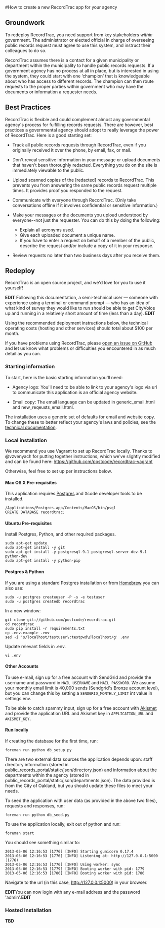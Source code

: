 #How to create a new RecordTrac app for your agency 


## Groundwork
To redeploy RecordTrac, you need support from key stakeholders _within_ government. The administrator or elected official in charge of overseeing public records request must agree to use this system, and instruct their colleagues to do so. 

RecordTrac assumes there is a contact for a given municipality or department within the municipality to handle public records requests. If a government agency has no process at all in place, but is interested in using the system, they could start with one ‘champion’ that is knowledgeable about who has access to different records. The champion can then route requests to the proper parties within government who may have the documents or information a requester needs. 

## Best Practices
RecordTrac is flexible and could complement almost any governmental agency's process for fulfilling records requests. There are however, best practices a governmental agency should adopt to really leverage the power of RecordTrac. Here is a good starting set:

* Track all public records requests through RecordTrac, even if you originally received it over the phone, by email, fax, or mail. 

* Don't reveal sensitive information in your message or upload documents that haven't been thoroughly redacted. Everything you do on the site is immediately viewable to the public.

* Upload scanned copies of the [redacted] records to RecordTrac. This prevents you from answering the same public records request multiple times. It provides proof you responded to the request.

* Communicate with everyone through RecordTrac. (Only take conversations offline if it involves confidential or sensitive information.) 

* Make your messages or the documents you upload understood by everyone--not just the requester. You can do this by doing the following:
	* Explain all acronyms used.
	* Give each uploaded document a unique name.  
	* If you have to enter a request on behalf of a member of the public, describe the request and/or include a copy of it in your response.  

* Review requests no later than two business days after you receive them.

## Redeploy
RecordTrac is an open source project, and we'd love for you to use it yourself!

**EDIT**  Following this documentation, a semi-technical user — someone with experience using a terminal or command prompt — who has an idea of what kind of survey they would like to run should be able to get CityVoice up and running in a relatively short amount of time (less than a day).  **EDIT** 

Using the recommended deployment instructions below, the technical operating costs (hosting and other services) should total about $100 per month.  

If you have problems using RecordTrac, please [open an issue on GitHub](https://github.com/codeforamerica/recordtrac/issues) and let us know what problems or difficulties you encountered in as much detail as you can.

### Starting information
To start, here is the basic starting information you'll need:

* Agency logo: 
You'll need to be able to link to your agency's logo via url to communicate this application is an official agency website.


* Email copy:  The email language can be updated in generic_email.html and new_reqeusts_email.html.

The installation uses a generic set of defaults for email and website copy.  To change these to better reflect your agency's laws and policies, see the [technical documentation](/readme/readme/recordtrac_readme.md).

### Local installation

We recommend you use Vagrant to set up RecordTrac locally. Thanks to @vzvenyach for putting together instructions, which we've slightly modified and can be found here: <https://github.com/postcode/recordtrac-vagrant>

Otherwise, feel free to set up per instructions below.

#### Mac OS X Pre-requisites

This application requires [Postgres](http://www.postgresapp.com/) and Xcode developer tools to be installed.

    /Applications/Postgres.app/Contents/MacOS/bin/psql
    CREATE DATABASE recordtrac;

#### Ubuntu Pre-requisites

Install Postgres, Python, and other required packages.

    sudo apt-get update
    sudo apt-get install -y git
    sudo apt-get install -y postgresql-9.1 postgresql-server-dev-9.1 python-dev
    sudo apt-get install -y python-pip

#### Postgres & Python

If you are using a standard Postgres installation or from [Homebrew](http://mxcl.github.com/homebrew/) you can also use:

    sudo -u postgres createuser -P -s -e testuser
    sudo -u postgres createdb recordtrac

In a new window:

    git clone git://github.com/postcode/recordtrac.git
    cd recordtrac
    sudo pip install -r requirements.txt
    cp .env.example .env
    sed -i 's/localhost/testuser\:testpwd\@localhost/g' .env

Update relevant fields in .env.

    vi .env

#### Other Accounts

To use e-mail, sign up for a free account with SendGrid and provide the username and password in `MAIL_USERNAME` and `MAIL_PASSWORD`. We assume your monthly email limit is 40,000 sends (Sendgrid's Bronze account level), but you can change this by setting a `SENDGRID_MONTHLY_LIMIT` int value in settings.env.

To be able to catch spammy input, sign up for a free account with [Akismet](http://akismet.com/plans/) and provide the application URL and Akismet key in `APPLICATION_URL` and `AKISMET_KEY`.

#### Run locally

If creating the database for the first time, run:

    foreman run python db_setup.py

There are two external data sources the application depends upon: staff directory information (stored in public_records_portal/static/json/directory.json) and information about the departments within the agency (stored in public_records_portal/static/json/departments.json). The data provided is from the City of Oakland, but you should update these files to meet your needs.

To seed the application with user data (as provided in the above two files), requests and responses, run:

    foreman run python db_seed.py

To use the application locally, exit out of python and run:

    foreman start


You should see something similar to:

    2013-05-06 12:16:53 [1776] [INFO] Starting gunicorn 0.17.4
    2013-05-06 12:16:53 [1776] [INFO] Listening at: http://127.0.0.1:5000 (1776)
    2013-05-06 12:16:53 [1776] [INFO] Using worker: sync
    2013-05-06 12:16:53 [1779] [INFO] Booting worker with pid: 1779
    2013-05-06 12:16:53 [1780] [INFO] Booting worker with pid: 1780

Navigate to the url (in this case, http://127.0.0.1:5000) in your browser.

**EDIT**You can now login with any e-mail address and the password 'admin'.**EDIT**

### Hosted Installation
**TBD**

<!-- [![Build Status](https://travis-ci.org/codeforamerica/public-records.png?branch=master)](https://travis-ci.org/codeforamerica/public-records) -->
